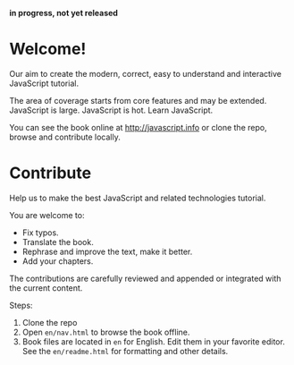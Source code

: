 
**in progress, not yet released**

# Welcome!

Our aim to create the modern, correct, easy to understand and interactive JavaScript tutorial.

The area of coverage starts from core features and may be extended. JavaScript is large. JavaScript is hot. Learn JavaScript.

You can see the book online at <http://javascript.info> or clone the repo, browse and contribute locally.

# Contribute

Help us to make the best JavaScript and related technologies tutorial.

You are welcome to:

 - Fix typos.
 - Translate the book.
 - Rephrase and improve the text, make it better.
 - Add your chapters.

The contributions are carefully reviewed and appended or integrated with the current content.

Steps:

 1. Clone the repo
 2. Open `en/nav.html` to browse the book offline.
 3. Book files are located in `en` for English. Edit them in your favorite editor.
 See the `en/readme.html` for formatting and other details.


